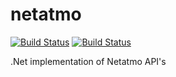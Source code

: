 # netatmo

[![Build Status](https://dev.azure.com/riges/Netatmo/_apis/build/status/Netatmo%20CI)](https://dev.azure.com/riges/Netatmo/_build/latest?definitionId=3) [![Build Status](https://travis-ci.org/Riges/netatmo.svg?branch=master)](https://travis-ci.org/Riges/netatmo)

.Net implementation of Netatmo API's

